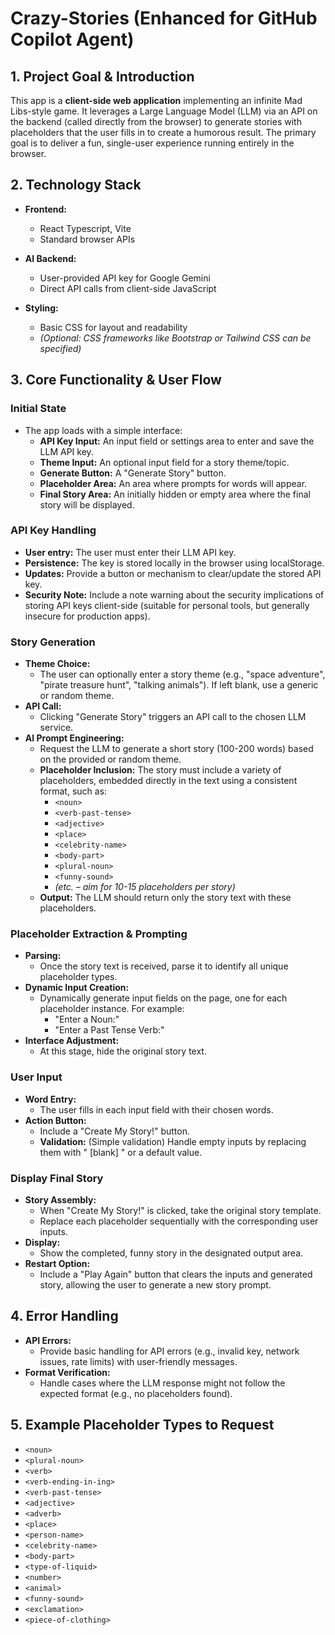 # Crazy-Stories (Enhanced for GitHub Copilot Agent)

## 1. Project Goal & Introduction

This app is a **client-side web application** implementing an infinite Mad Libs-style game. It leverages a Large Language Model (LLM) via an API on the backend (called directly from the browser) to generate stories with placeholders that the user fills in to create a humorous result. The primary goal is to deliver a fun, single-user experience running entirely in the browser.

## 2. Technology Stack

- **Frontend:**  
  - React Typescript, Vite
  - Standard browser APIs

- **AI Backend:**  
  - User-provided API key for Google Gemini
  - Direct API calls from client-side JavaScript

- **Styling:**  
  - Basic CSS for layout and readability  
  - *(Optional: CSS frameworks like Bootstrap or Tailwind CSS can be specified)*

## 3. Core Functionality & User Flow

### Initial State

- The app loads with a simple interface:
  - **API Key Input:** An input field or settings area to enter and save the LLM API key.
  - **Theme Input:** An optional input field for a story theme/topic.
  - **Generate Button:** A "Generate Story" button.
  - **Placeholder Area:** An area where prompts for words will appear.
  - **Final Story Area:** An initially hidden or empty area where the final story will be displayed.

### API Key Handling

- **User entry:** The user must enter their LLM API key.
- **Persistence:** The key is stored locally in the browser using localStorage.
- **Updates:** Provide a button or mechanism to clear/update the stored API key.
- **Security Note:** Include a note warning about the security implications of storing API keys client-side (suitable for personal tools, but generally insecure for production apps).

### Story Generation

- **Theme Choice:**  
  - The user can optionally enter a story theme (e.g., "space adventure", "pirate treasure hunt", "talking animals"). If left blank, use a generic or random theme.
- **API Call:**  
  - Clicking "Generate Story" triggers an API call to the chosen LLM service.
- **AI Prompt Engineering:**  
  - Request the LLM to generate a short story (100-200 words) based on the provided or random theme.
  - **Placeholder Inclusion:** The story must include a variety of placeholders, embedded directly in the text using a consistent format, such as:
    - `<noun>`
    - `<verb-past-tense>`
    - `<adjective>`
    - `<place>`
    - `<celebrity-name>`
    - `<body-part>`
    - `<plural-noun>`
    - `<funny-sound>`
    - *(etc. – aim for 10-15 placeholders per story)*
  - **Output:** The LLM should return only the story text with these placeholders.

### Placeholder Extraction & Prompting

- **Parsing:**  
  - Once the story text is received, parse it to identify all unique placeholder types.
- **Dynamic Input Creation:**  
  - Dynamically generate input fields on the page, one for each placeholder instance. For example:
    - "Enter a Noun:"
    - "Enter a Past Tense Verb:"
- **Interface Adjustment:**  
  - At this stage, hide the original story text.

### User Input

- **Word Entry:**  
  - The user fills in each input field with their chosen words.
- **Action Button:**  
  - Include a "Create My Story!" button.
  - **Validation:** (Simple validation) Handle empty inputs by replacing them with " [blank] " or a default value.

### Display Final Story

- **Story Assembly:**  
  - When "Create My Story!" is clicked, take the original story template.
  - Replace each placeholder sequentially with the corresponding user inputs.
- **Display:**  
  - Show the completed, funny story in the designated output area.
- **Restart Option:**  
  - Include a "Play Again" button that clears the inputs and generated story, allowing the user to generate a new story prompt.

## 4. Error Handling

- **API Errors:**  
  - Provide basic handling for API errors (e.g., invalid key, network issues, rate limits) with user-friendly messages.
- **Format Verification:**  
  - Handle cases where the LLM response might not follow the expected format (e.g., no placeholders found).

## 5. Example Placeholder Types to Request

- `<noun>`
- `<plural-noun>`
- `<verb>`
- `<verb-ending-in-ing>`
- `<verb-past-tense>`
- `<adjective>`
- `<adverb>`
- `<place>`
- `<person-name>`
- `<celebrity-name>`
- `<body-part>`
- `<type-of-liquid>`
- `<number>`
- `<animal>`
- `<funny-sound>`
- `<exclamation>`
- `<piece-of-clothing>`